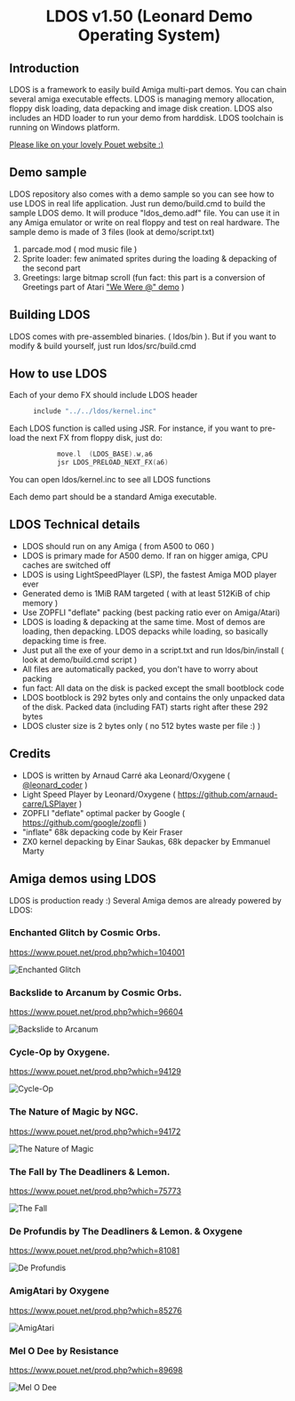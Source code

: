 # <div align="center">LDOS v1.50 (Leonard Demo Operating System)</div>

## Introduction
LDOS is a framework to easily build Amiga multi-part demos. You can chain several amiga executable effects. LDOS is managing memory allocation, floppy disk loading, data depacking and image disk creation. LDOS also includes an HDD loader to run your demo from harddisk. LDOS toolchain is running on Windows platform.

[Please like on your lovely Pouet website :)](https://www.pouet.net/prod.php?which=89822)

## Demo sample
LDOS repository also comes with a demo sample so you can see how to use LDOS in real life application. Just run demo/build.cmd to build the sample LDOS demo. It will produce "ldos_demo.adf" file. You can use it in any Amiga emulator or write on real floppy and test on real hardware.
The sample demo is made of 3 files (look at demo/script.txt)
1. parcade.mod ( mod music file )
2. Sprite loader: few animated sprites during the loading & depacking of the second part
3. Greetings: large bitmap scroll (fun fact: this part is a conversion of Greetings part of Atari ["We Were @" demo](https://www.pouet.net/prod.php?which=66702) )

## Building LDOS
LDOS comes with pre-assembled binaries. ( ldos/bin ). But if you want to modify & build yourself, just run ldos/src/build.cmd

## How to use LDOS
Each of your demo FX should include LDOS header
```c
      include "../../ldos/kernel.inc"
```
Each LDOS function is called using JSR. For instance, if you want to pre-load the next FX from floppy disk, just do:
```c
			move.l  (LDOS_BASE).w,a6
			jsr LDOS_PRELOAD_NEXT_FX(a6)
```
You can open ldos/kernel.inc to see all LDOS functions

Each demo part should be a standard Amiga executable.

## LDOS Technical details
* LDOS should run on any Amiga ( from A500 to 060 )
* LDOS is primary made for A500 demo. If ran on higger amiga, CPU caches are switched off
* LDOS is using LightSpeedPlayer (LSP), the fastest Amiga MOD player ever
* Generated demo is 1MiB RAM targeted ( with at least 512KiB of chip memory )
* Use ZOPFLI "deflate" packing (best packing ratio ever on Amiga/Atari)
* LDOS is loading & depacking at the same time. Most of demos are loading, then depacking. LDOS depacks while loading, so basically depacking time is free.
* Just put all the exe of your demo in a script.txt and run ldos/bin/install ( look at demo/build.cmd script )
* All files are automatically packed, you don't have to worry about packing
* fun fact: All data on the disk is packed except the small bootblock code
* LDOS bootblock is 292 bytes only and contains the only unpacked data of the disk. Packed data (including FAT) starts right after these 292 bytes
* LDOS cluster size is 2 bytes only ( no 512 bytes waste per file :) )

## Credits

* LDOS is written by Arnaud Carré aka Leonard/Oxygene ( [@leonard_coder](https://twitter.com/leonard_coder) )
* Light Speed Player by Leonard/Oxygene ( https://github.com/arnaud-carre/LSPlayer )
* ZOPFLI "deflate" optimal packer by Google ( https://github.com/google/zopfli )
* "inflate" 68k depacking code by Keir Fraser
* ZX0 kernel depacking by Einar Saukas, 68k depacker by Emmanuel Marty

## Amiga demos using LDOS
LDOS is production ready :) Several Amiga demos are already powered by LDOS:

### Enchanted Glitch by Cosmic Orbs.
https://www.pouet.net/prod.php?which=104001

![Enchanted Glitch](https://content.pouet.net/files/screenshots/00104/00104001.png)

### Backslide to Arcanum by Cosmic Orbs.
https://www.pouet.net/prod.php?which=96604

![Backslide to Arcanum](https://content.pouet.net/files/screenshots/00096/00096604.png)

### Cycle-Op by Oxygene.
https://www.pouet.net/prod.php?which=94129

![Cycle-Op](https://content.pouet.net/files/screenshots/00094/00094129.jpg)

### The Nature of Magic by NGC.
https://www.pouet.net/prod.php?which=94172

![The Nature of Magic](https://content.pouet.net/files/screenshots/00094/00094172.png)

### The Fall by The Deadliners & Lemon.
https://www.pouet.net/prod.php?which=75773

![The Fall](https://content.pouet.net/files/screenshots/00075/00075773.png)

### De Profundis by The Deadliners & Lemon. & Oxygene
https://www.pouet.net/prod.php?which=81081

![De Profundis](https://content.pouet.net/files/screenshots/00081/00081081.jpg)

### AmigAtari by Oxygene
https://www.pouet.net/prod.php?which=85276

![AmigAtari](https://content.pouet.net/files/screenshots/00085/00085276.png)

### Mel O Dee by Resistance
https://www.pouet.net/prod.php?which=89698

![Mel O Dee](https://content.pouet.net/files/screenshots/00089/00089698.jpg)
